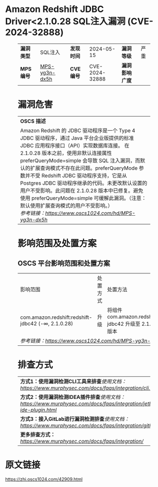 # Amazon Redshift JDBC Driver<2.1.0.28 SQL注入漏洞 (CVE-2024-32888)
<figure class="wp-block-table">
    <table>
        <tbody>
        <tr>
            <td><strong>漏洞类型</strong></td>
            <td>SQL注入</td>
            <td><strong>发现时间</strong></td>
            <td>2024-05-15</td>
            <td><strong>漏洞等级</strong></td>
            <td>严重</td>
        </tr>
        <tr>
            <td><strong>MPS编号</strong></td>
            <td><a href="https://www.oscs1024.com/hd/MPS-yg3n-dx5h">MPS-yg3n-dx5h</a></td>
            <td><strong>CVE编号</strong></td>
            <td>CVE-2024-32888</td>
            <td><strong>漏洞影响广度</strong></td>
            <td></td>
        </tr>
        </tbody>
    </table>
</figure>


<figure class="wp-block-table">
    <h1 class="wp-block-heading">漏洞危害</h1>
    <table>
        <tbody>
        <tr>
            <td><strong>OSCS 描述</strong></td>
        </tr>
        <tr>
            <td>Amazon Redshift 的 JDBC 驱动程序是一个 Type 4 JDBC 驱动程序，通过 Java 平台企业版提供的标准 JDBC 应用程序接口（API）实现数据库连接。
在 2.1.0.28 版本之前，使用非默认连接属性 preferQueryMode=simple 会导致 SQL 注入漏洞，而默认的扩展查询模式不存在此问题。preferQueryMode 参数并不受 Redshift JDBC 驱动程序支持，它是从 Postgres JDBC 驱动程序继承的代码。未更改默认设置的用户不受影响。此问题在 2.1.0.28 版本中已修复。避免使用 preferQueryMode=simple 可缓解此漏洞。（注意：默认使用扩展查询模式的用户不受影响。）<br><em>参考链接：<a
                    href="https://www.oscs1024.com/hd/MPS-yg3n-dx5h">https://www.oscs1024.com/hd/MPS-yg3n-dx5h</a></em>
            </td>
        </tr>
        </tbody>
    </table>
</figure>


<figure class="wp-block-table alignleft">
    <h1 class="wp-block-heading">影响范围及处置方案</h1>
    <h2 class="wp-block-heading"><strong>OSCS</strong> <strong>平台影响范围和处置方案</strong></h2>
    <table>
        <tbody>
        <tr>
            <td>影响范围</td>
            <td>处置方式</td>
            <td>处置方法</td>
        </tr>
        <tr><td rowspan="1">com.amazon.redshift:redshift-jdbc42 (-∞, 2.1.0.28)</td><td>升级</td><td>将组件 com.amazon.redshift:redshift-jdbc42 升级至 2.1.0.28 及以上版本</td></tr>
        <tr>
            <td colspan="3"><em>参考链接：</em><em><a
                    href="https://www.oscs1024.com/hd/MPS-yg3n-dx5h">https://www.oscs1024.com/hd/MPS-yg3n-dx5h</a></em></td>
        </tr>
        </tbody>
    </table>
</figure>


<figure class="wp-block-table">
    <h1 class="wp-block-heading">排查方式</h1>
    <table>
        <tbody>
        <tr>
            <td><strong>方式1：使用漏洞检测CLI工具来排查</strong><em>使用文档：<a
                    href="https://www.murphysec.com/docs/faqs/integration/cli.html">https://www.murphysec.com/docs/faqs/integration/cli.html</a></em>
            </td>
        </tr>
        <tr>
            <td><strong>方式2：使用漏洞检测IDEA插件排查</strong><em>使用文档：<a
                    href="https://www.murphysec.com/docs/faqs/integration/jetbrains-ide-plugin.html">https://www.murphysec.com/docs/faqs/integration/jetbrains-ide-plugin.html</a></em>
            </td>
        </tr>
        <tr>
            <td><strong>方式3：接入GitLab进行漏洞检测排查</strong><em>使用文档：<a
                    href="https://www.murphysec.com/docs/faqs/integration/gitlab.html">https://www.murphysec.com/docs/faqs/integration/gitlab.html</a></em>
            </td>
        </tr>
        <tr>
            <td><strong>更多排查方式：</strong><em><a
                    href="https://www.murphysec.com/docs/faqs/integration/">https://www.murphysec.com/docs/faqs/integration/</a></em>
            </td>
        </tr>
        </tbody>
    </table>
</figure>
<h1>原文链接</h1>
<p><a href="https://zhi.oscs1024.com/42909.html">https://zhi.oscs1024.com/42909.html</a></p>